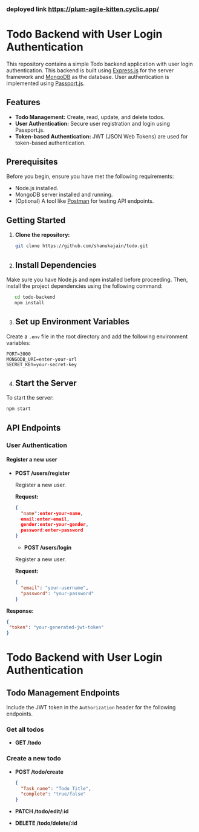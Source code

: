 ### deployed link https://plum-agile-kitten.cyclic.app/
# Todo Backend with User Login Authentication

This repository contains a simple Todo backend application with user login authentication. This backend is built using [Express.js](https://expressjs.com/) for the server framework and [MongoDB](https://www.mongodb.com/) as the database. User authentication is implemented using [Passport.js](http://www.passportjs.org/).

## Features

- **Todo Management:** Create, read, update, and delete todos.
- **User Authentication:** Secure user registration and login using Passport.js.
- **Token-based Authentication:** JWT (JSON Web Tokens) are used for token-based authentication.

## Prerequisites

Before you begin, ensure you have met the following requirements:

- Node.js installed.
- MongoDB server installed and running.
- (Optional) A tool like [Postman](https://www.postman.com/) for testing API endpoints.

## Getting Started

1. **Clone the repository:**

   ```bash
   git clone https://github.com/shanukajain/todo.git

2. ## Install Dependencies

Make sure you have Node.js and npm installed before proceeding. Then, install the project dependencies using the following command:
```bash
   cd todo-backend
   npm install
```
   
3. ## Set up Environment Variables

Create a `.env` file in the root directory and add the following environment variables:

```env
PORT=3000
MONGODB_URI=enter-your-url
SECRET_KEY=your-secret-key
```
4. ## Start the Server

To start the server:
   ```bash
   npm start
```
## API Endpoints

### User Authentication

#### Register a new user

- **POST /users/register**

  Register a new user.

  **Request:**

  ```json
  {
    "name":enter-your-name,
    email:enter-email,
    gender:enter-your-gender,
    password:enter-password
  }
   ```
  - **POST /users/login**

  Register a new user.

  **Request:**

  ```json
  {
    "email": "your-username",
    "password": "your-password"
  }
 **Response:**
 ```json
{
  "token": "your-generated-jwt-token"
}
```

# Todo Backend with User Login Authentication

## Todo Management Endpoints

Include the JWT token in the `Authorization` header for the following endpoints.

### Get all todos

- **GET /todo**

### Create a new todo

- **POST /todo/create**

  ```json
  {
    "Task_name": "Todo Title",
    "complete": "true/false"
  }
  ```
- **PATCH /todo/edit/:id**

- **DELETE /todo/delete/:id**

